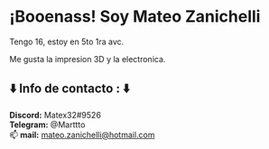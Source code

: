 # ¡Booenass! Soy Mateo Zanichelli
Tengo 16, estoy en 5to 1ra avc. 

Me gusta la impresion 3D y la electronica.

## :arrow_down: Info de contacto : :arrow_down:<br> 
**Discord:** Matex32#9526 <br>
**Telegram:** @Marttto<br>
:mailbox: **mail:** mateo.zanichelli@hotmail.com <br>
